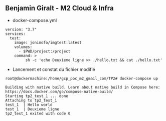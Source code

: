 ## Benjamin Giralt - M2 Cloud & Infra

- docker-compose.yml
```
version: "3.7"
services:
  test:
    image: jonimofo/imgtest:latest
    volumes:
      - $PWD/project:/project
    command: >
         sh -c 'echo Deuxieme ligne >> ./hello.txt && cat ./hello.txt'
```

- Lancement et constat du fichier modifié
```
root@dockermachine:/home/gcp_poc_m2_gmail_com/TP2# docker-compose up

Building with native build. Learn about native build in Compose here: https://docs.docker.com/go/compose-native-build/
Starting tp2_test_1 ... done
Attaching to tp2_test_1
test_1  | Hello world
test_1  | Deuxieme ligne
tp2_test_1 exited with code 0
```